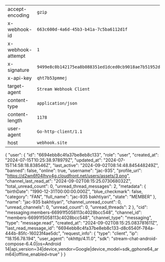|   |   |
|---|---|
|accept-encoding|`gzip`|
|x-webhook-id|`663c600d-4a6d-45b3-b41a-7c5ba6112d1f`|
|x-webhook-attempt|`1`|
|x-signature|`9499e8c0b142175ea8b088351ed1dced0cb9018ae7b51952d710f9d52e82f65a`|
|x-api-key|`qht7b53pmmej`|
|target-agent|`Stream Webhook Client`|
|content-type|`application/json`|
|content-length|`1178`|
|user-agent|`Go-http-client/1.1`|
|host|`webhook.site`|


{
  "user": {
    "id": "6694ebb8c4fa37be8eb8c133",
    "role": "user",
    "created_at": "2024-07-15T10:25:38.978979Z",
    "updated_at": "2024-07-15T14:58:18.838546Z",
    "last_active": "2024-09-02T08:14:48.845448249Z",
    "banned": false,
    "online": true,
    "username": "jac-935",
    "profile_url": "https://d2wn6f04lhvy4g.cloudfront.net/users/assets/3.png",
    "channel_last_read_at": "2024-09-02T08:15:25.073068032Z",
    "total_unread_count": 0,
    "unread_thread_messages": 2,
    "metadata": {
      "birthDate": "1990-12-31T00:00:00.000Z",
      "blue_checkmark": false,
      "category": "FAN",
      "full_name": "jac-935 bakhtiyari",
      "state": "MEMBER"
    },
    "name": "jac-935 bakhtiyari",
    "channel_unread_count": 0,
    "unread_channels": 0,
    "unread_count": 0,
    "unread_threads": 2
  },
  "cid": "messaging:members-66991f5058113c4028bcc548",
  "channel_id": "members-66991f5058113c4028bcc548",
  "channel_type": "messaging",
  "type": "message.read",
  "created_at": "2024-09-02T08:15:25.083781611Z",
  "last_read_message_id": "6694ebb8c4fa37be8eb8c133-d8c6540f-784a-444b-85fc-16023f4ae5dc",
  "request_info": {
    "type": "client",
    "ip": "18.156.78.194",
    "user_agent": "okhttp/4.11.0",
    "sdk": "stream-chat-android-compose-6.4.0|os=Android 14|api_version=34|device_vendor=Google|device_model=sdk_gphone64_arm64|offline_enabled=true"
  }
}